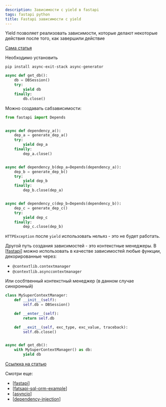 ```yaml
---
description: Зависимости с yield в fastapi
tags: fastapi python
title: Fastapi зависимости с yield
---
```

Yield позволяет реализовать зависимости, которые делают некоторые действия после того, как завершили действие

[Сама статья](https://fastapi.tiangolo.com/tutorial/dependencies/dependencies-with-yield/)

Необходимо установить

`pip install async-exit-stack async-generator`

```python
async def get_db():
    db = DBSession()
    try:
        yield db
    finally:
        db.close()
```

Можно создавать сабзависимости:

```python
from fastapi import Depends


async def dependency_a():
    dep_a = generate_dep_a()
    try:
        yield dep_a
    finally:
        dep_a.close()


async def dependency_b(dep_a=Depends(dependency_a)):
    dep_b = generate_dep_b()
    try:
        yield dep_b
    finally:
        dep_b.close(dep_a)


async def dependency_c(dep_b=Depends(dependency_b)):
    dep_c = generate_dep_c()
    try:
        yield dep_c
    finally:
        dep_c.close(dep_b)
```

`HTTPException` после `yield` использовать нельяз - это не будет работать.

Другой путь создания зависимостей - это контекстные менеджеры. В [[fastapi]] можно использовать в качестве зависимостей любые функции, декорированные через:

- `@contextlib.contextmanager`
- `@contextlib.asynccontextmanager`

Или сосбтвенный контекстный менеджер (в данном случае синхронный)

```python
class MySuperContextManager:
    def __init__(self):
        self.db = DBSession()

    def __enter__(self):
        return self.db

    def __exit__(self, exc_type, exc_value, traceback):
        self.db.close()


async def get_db():
    with MySuperContextManager() as db:
        yield db
```

[Ссылкка на статью](https://fastapi.tiangolo.com/tutorial/dependencies/dependencies-with-yield/)

Смотри еще:

- [[fastapi]]
- [[fatsapi-sql-orm-example]]
- [[asyncio]]
- [[dependency-injection]]

[//begin]: # "Autogenerated link references for markdown compatibility"
[fastapi]: fastapi "Fastapi"
[fatsapi-sql-orm-example]: fatsapi-sql-orm-example "Fatsapi sql orm example"
[asyncio]: asyncio "Asyncio"
[dependency-injection]: dependency-injection "Dependency injection"
[//end]: # "Autogenerated link references"
[//begin]: # "Autogenerated link references for markdown compatibility"
[fastapi]: fastapi "Fastapi"
[fastapi]: fastapi "Fastapi"
[fatsapi-sql-orm-example]: fatsapi-sql-orm-example "Fatsapi sql orm example"
[asyncio]: asyncio "Asyncio"
[//end]: # "Autogenerated link references"